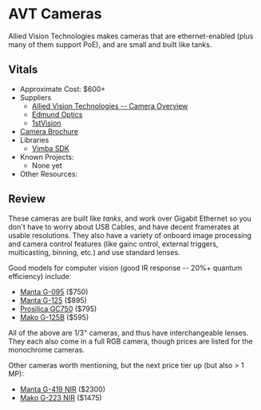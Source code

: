 # AVT Cameras

Allied Vision Technologies makes cameras that are ethernet-enabled (plus many of them support PoE), and are small and built like tanks.

## Vitals
* Approximate Cost: $600+
* Suppliers
    * [Allied Vision Technologies -- Camera Overview](http://www.alliedvisiontec.com/us/products/cameras.html)
	* [Edmund Optics](http://www.edmundoptics.com/)
	* [1stVision](http://1stvision.com/cameras/AVT-cameras.html)
* [Camera Brochure](http://www.alliedvisiontec.com/fileadmin/content/PDF/Products/Brochure/Big_Family/ALL_Brochure_Cameras_V8.0.8_en.pdf)
* Libraries
    * [Vimba SDK](http://www.alliedvisiontec.com/us/products/software/vimba-sdk.html)
* Known Projects:
    * None yet
* Other Resources:

## Review
These cameras are built like *tanks*, and work over Gigabit Ethernet so you don't have to worry about USB Cables, and have decent framerates at usable resolutions.  They also have a variety of onboard image processing and camera control features (like gainc ontrol, external triggers, multicasting, binning, etc.) and use standard lenses.

Good models for computer vision (good IR response -- 20%+ quantum efficiency) include:

* [Manta G-095](http://www.alliedvisiontec.com/us/products/cameras/gigabit-ethernet/manta/g-095c.html) ($750)
* [Manta G-125](http://www.alliedvisiontec.com/us/products/cameras/gigabit-ethernet/manta/g-125bc.html) ($895)
* [Prosilica GC750](http://www.alliedvisiontec.com/us/products/cameras/gigabit-ethernet/prosilica-gc/gc750.html) ($795)
* [Mako G-125B](http://www.alliedvisiontec.com/us/products/cameras/gigabit-ethernet/mako/g-125.html) ($595)

All of the above are 1/3" cameras, and thus have interchangeable lenses.  They each also come in a full RGB camera, though prices are listed for the monochrome cameras.

Other cameras worth mentioning, but the next price tier up (but also > 1 MP):

* [Manta G-419 NIR](http://www.alliedvisiontec.com/us/products/cameras/gigabit-ethernet/manta/g-419b-nir.html) ($2300)
* [Mako G-223 NIR](http://www.alliedvisiontec.com/us/products/cameras/gigabit-ethernet/mako/g-223b-nir.html) ($1475)
